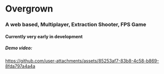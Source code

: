 # Overgrown
### A web based, Multiplayer, Extraction Shooter, FPS Game
#### Currently very early in development

##### Demo video:
https://github.com/user-attachments/assets/85253af7-83b8-4c58-b869-8fda797a4a4a
